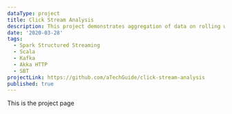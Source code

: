 ```yaml
---
dataType: project
title: Click Stream Analysis
description: This project demonstrates aggregation of data on rolling window of events (Not necessarily time). Click streams are captured via web page hosted on Akka HTTP Webserver. The click events are sent to Kafka which are then read by spark structured streaming App to perform the aggregations.
date: '2020-03-28'
tags:
  - Spark Structured Streaming
  - Scala
  - Kafka
  - Akka HTTP
  - SBT
projectLink: https://github.com/aTechGuide/click-stream-analysis
published: true
---
```


This is the project page
